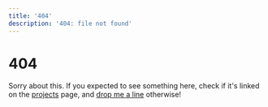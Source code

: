 ```yaml
---
title: '404'
description: '404: file not found'
---
```


# 404

Sorry about this. If you expected to see something here, check if it's linked
on the [projects](/projects) page, and [drop me a line](/contact) otherwise!
